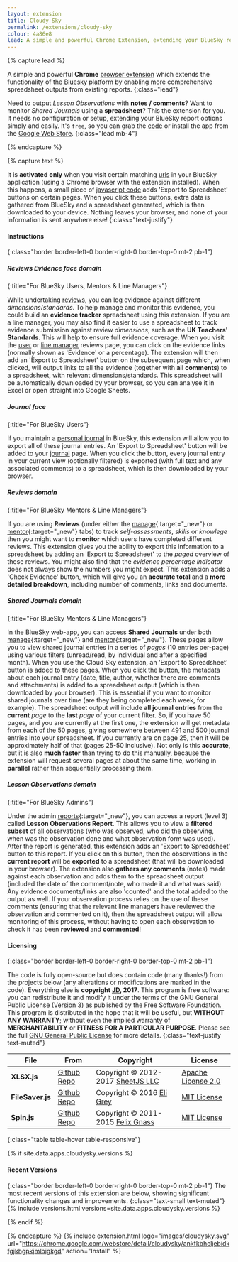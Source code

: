 ```yaml
---
layout: extension
title: Cloudy Sky
permalink: /extensions/cloudy-sky
colour: 4a86e8
lead: A simple and powerful Chrome Extension, extending your BlueSky report options simply and easily.
---
```

{% capture lead %}

A simple and powerful __Chrome__ [browser extension](https://support.google.com/chrome_webstore/answer/2664769) which extends the functionality of the [Bluesky](http://blueskyeducation.co.uk/) platform by enabling more comprehensive spreadsheet outputs from existing reports.
{:class="lead"}

Need to output _Lesson Observations_ with __notes / comments__? Want to monitor _Shared Journals_ using a __spreadsheet__? This the extension for you. It needs no configuration or setup, extending your BlueSky report options simply and easily. It's `free`, so you can grab the [code](https://github.com/thiscouldbejd/cloudysky-extension) or install the app from the [Google Web Store](https://chrome.google.com/webstore/detail/cloudysky/ankfkbhcljebidkfgjkhgpkjmlbigkgd).
{:class="lead mb-4"}

{% endcapture %}

{% capture text %}

It is __activated only__ when you visit certain matching [urls](https://github.com/thiscouldbejd/cloudysky-extension/blob/master/manifest.json) in your BlueSky application (using a Chrome browser with the extension installed). When this happens, a small piece of [javascript code](https://github.com/thiscouldbejd/cloudysky-extension/blob/master/open.js) adds 'Export to Spreadsheet' buttons on certain pages. When you click these buttons, extra data is gathered from BlueSky and a spreadsheet generated, which is then downloaded to your device. Nothing leaves your browser, and none of your information is sent anywhere else!
{:class="text-justify"}

#### Instructions
{:class="border border-left-0 border-right-0 border-top-0 mt-2 pb-1"}

##### Reviews Evidence <i class="material-icons md-24">face</i> <i class="material-icons md-24">domain</i>
{:title="For BlueSky Users, Mentors & Line Managers"}

While undertaking [reviews](https://v2.blueskyeducation.co.uk/reviews/levels), you can log evidence against different _dimensions_/_standards_. To help manage and monitor this evidence, you could build an __evidence tracker__ spreadsheet using this extension. If you are a line manager, you may also find it easier to use a spreadsheet to track evidence submission against review _dimensions_, such as the __UK Teachers' Standards__. This will help to ensure full evidence coverage. When you visit the  [user](https://v2.blueskyeducation.co.uk/reviews/levels) or [line manager](https://v2.blueskyeducation.co.uk/manage/reviews/index) reviews page, you can click on the evidence links (normally shown as 'Evidence' or a percentage). The extension will then add an 'Export to Spreadsheet' button on the subsequent page which, when clicked, will output links to all the evidence (together with __all comments__) to a spreadsheet, with relevant dimensions/standards. This spreadsheet will be automatically downloaded by your browser, so you can analyse it in Excel or open straight into Google Sheets.

##### Journal <i class="material-icons md-24">face</i>
{:title="For BlueSky Users"}

If you maintain a [personal journal](https://v2.blueskyeducation.co.uk/journal/index) in BlueSky, this extension will allow you to export all of these journal entries. An 'Export to Spreadsheet' button will be added to your [journal](https://v2.blueskyeducation.co.uk/journal/index) page. When you click the button, every journal entry in your current view (optionally filtered) is exported (with full text and any associated comments) to a spreadsheet, which is then downloaded by your browser.

##### Reviews <i class="material-icons md-24">domain</i>
{:title="For BlueSky Mentors & Line Managers"}

If you are using __Reviews__ (under either the [manage](https://v2.blueskyeducation.co.uk/manage/reviews/index){:target="_new"} or [mentor](https://v2.blueskyeducation.co.uk/mentor/reviews/index){:target="_new"} tabs) to track _self-assessments_, _skills_ or _knowlege_ then you might want to __monitor__ which users have completed different reviews. This extension gives you the ability to export this information to a spreadsheet by adding an 'Export to Spreadsheet' to the _paged_ overview of these reviews. You might also find that the _evidence percentage indicator_ does not always show the numbers you might expect. This extension adds a 'Check Evidence' button, which will give you an __accurate total__ and a __more detailed breakdown__, including number of comments, links and documents.

##### Shared Journals <i class="material-icons md-24">domain</i>
{:title="For BlueSky Mentors & Line Managers"}

In the BlueSky web-app, you can access __Shared Journals__ under both [manage](https://v2.blueskyeducation.co.uk/manage/shared-journals/index){:target="_new"} and [mentor](https://v2.blueskyeducation.co.uk/mentor/shared-journals/index){:target="_new"}. These pages allow you to view shared journal entries in a series of _pages_ (10 entries per-page) using various filters (unread/read, by individual and after a specified month). When you use the Cloud Sky extension, an 'Export to Spreadsheet' button is added to these pages. When you click the button, the metadata about each journal entry (date, title, author, whether there are comments and attachments) is added to a spreadsheet output (which is then downloaded by your browser). This is essential if you want to monitor shared journals over time (are they being completed each week, for example). The spreadsheet output will include __all journal entries__ from the __current__ _page_ to the __last__ _page_ of your current filter. So, if you have 50 pages, and you are currently at the first one, the extension will get metadata from each of the 50 pages, giving somewhere between 491 and 500 journal entries into your spreadsheet. If you currently are on page 25, then it will be approximately half of that (pages 25-50 inclusive). Not only is this __accurate__, but it is also __much faster__ than trying to do this manually, because the extension will request several pages at about the same time, working in __parallel__ rather than sequentially processing them.

##### Lesson Observations <i class="material-icons md-24">domain</i>
{:title="For BlueSky Admins"}

Under the admin [reports](https://v2.blueskyeducation.co.uk/admin/org/reports/index){:target="_new"}, you can access a report (level 3) called __Lesson Observations Report__. This allows you to view a __filtered subset__ of all observations (who was observed, who did the observing, when was the observation done and what observation form was used). After the report is generated, this extension adds an 'Export to Spreadsheet' button to this report. If you click on this button, then the observations in the __current report__ will be __exported__ to a spreadsheet (that will be downloaded in your browser). The extension also __gathers any comments__ (notes) made against each observation and adds them to the spreadsheet output (included the date of the comment/note, who made it and what was said). Any evidence documents/links are also 'counted' and the total added to the output as well. If your observation process relies on the use of these comments (ensuring that the relevant line managers have reviewed the observation and commented on it), then the spreadsheet output will allow monitoring of this process, without having to open each observation to check it has been __reviewed__ and __commented__!

#### Licensing
{:class="border border-left-0 border-right-0 border-top-0 mt-2 pb-1"}

The code is fully open-source but does contain code (many thanks!) from the projects below (any alterations or modifications are marked in the code). Everything else is __copyright [JD](https://github.com/thiscouldbejd/), 2017__. This program is free software: you can redistribute it and modify it under the terms of the GNU General Public License (Version 3) as published by the Free Software Foundation. This program is distributed in the hope that it will be useful, but __WITHOUT ANY WARRANTY__; without even the implied warranty of __MERCHANTABILITY__ or __FITNESS FOR A PARTICULAR PURPOSE__. Please see the full [GNU General Public License](https://github.com/thiscouldbejd/cloudysky-extension/blob/master/LICENSE) for more details.
{:class="text-justify text-muted"}

|File|From|Copyright|License|
|---|---|---|---|
|__XLSX.js__|[Github Repo](https://github.com/SheetJS/js-xlsx)|Copyright © 2012-2017 [SheetJS LLC ](http://sheetjs.com/)|[Apache License 2.0](https://github.com/SheetJS/js-xlsx/blob/master/LICENSE)|
|__FileSaver.js__|[Github Repo](https://github.com/eligrey/FileSaver.js)|Copyright © 2016 [Eli Grey](http://eligrey.com/)|[MIT License](https://github.com/eligrey/FileSaver.js/blob/master/LICENSE.md)|
|__Spin.js__|[Github Repo](https://github.com/fgnass/spin.js)|Copyright © 2011-2015 [Felix Gnass](http://spin.js.org/)|[MIT License](https://github.com/fgnass/spin.js/blob/master/LICENSE.md)|
{:class="table table-hover table-responsive"}

{% if site.data.apps.cloudysky.versions %}

#### Recent Versions
{:class="border border-left-0 border-right-0 border-top-0 mt-2 pb-1"}
The most recent versions of this extension are below, showing significant functionality changes and improvements.
{:class="text-small text-muted"}
{% include versions.html versions=site.data.apps.cloudysky.versions %}

{% endif %}

{% endcapture %}
{% include extension.html logo="images/cloudysky.svg" url="https://chrome.google.com/webstore/detail/cloudysky/ankfkbhcljebidkfgjkhgpkjmlbigkgd" action="Install" %}